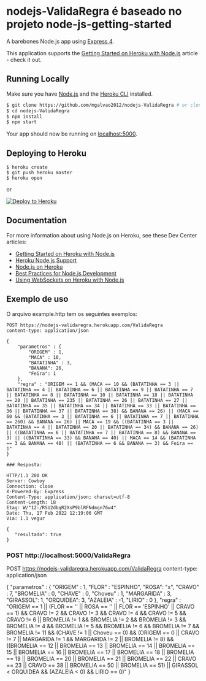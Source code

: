

# nodejs-ValidaRegra é baseado no projeto node-js-getting-started

A barebones Node.js app using [Express 4](http://expressjs.com/).

This application supports the [Getting Started on Heroku with Node.js](https://devcenter.heroku.com/articles/getting-started-with-nodejs) article - check it out.

## Running Locally

Make sure you have [Node.js](http://nodejs.org/) and the [Heroku CLI](https://cli.heroku.com/) installed.

```sh
$ git clone https://github.com/mgalvao2012/nodejs-ValidaRegra # or clone your own fork
$ cd nodejs-ValidaRegra
$ npm install
$ npm start
```

Your app should now be running on [localhost:5000](http://localhost:5000/).

## Deploying to Heroku

```
$ heroku create
$ git push heroku master
$ heroku open
```
or

[![Deploy to Heroku](https://www.herokucdn.com/deploy/button.png)](https://heroku.com/deploy)

## Documentation

For more information about using Node.js on Heroku, see these Dev Center articles:

- [Getting Started on Heroku with Node.js](https://devcenter.heroku.com/articles/getting-started-with-nodejs)
- [Heroku Node.js Support](https://devcenter.heroku.com/articles/nodejs-support)
- [Node.js on Heroku](https://devcenter.heroku.com/categories/nodejs)
- [Best Practices for Node.js Development](https://devcenter.heroku.com/articles/node-best-practices)
- [Using WebSockets on Heroku with Node.js](https://devcenter.heroku.com/articles/node-websockets)

## Exemplo de uso

O arquivo example.http tem os seguintes exemplos:
```
POST https://nodejs-validaregra.herokuapp.com/ValidaRegra
content-type: application/json

{
    "parametros" : {
        "ORIGEM" : 1,
        "MACA" : 10,
        "BATATINHA" : 3,
        "BANANA": 26,
        "Feira": 1
    },
    "regra" : "ORIGEM == 1 && (MACA == 10 && (BATATINHA == 3 || BATATINHA == 4 || BATATINHA == 6 || BATATINHA == 9 || BATATINHA == 7 || BATATINHA == 8 || BATATINHA == 10 || BATATINHA == 18 || BATATINHA == 20 || BATATINHA == 235 || BATATINHA == 26 || BATATINHA == 27 || BATATINHA == 35 || BATATINHA == 34 || BATATINHA == 33 || BATATINHA == 36 || BATATINHA == 37 || BATATINHA == 38) && BANANA == 26) || (MACA == 60 && (BATATINHA == 3 || BATATINHA == 6 || BATATINHA == 7 || BATATINHA == 260) && BANANA == 26) || MACA == 19 && ((BATATINHA == 3 || BATATINHA == 4 || BATATINHA == 20 || BATATINHA == 34) && BANANA == 26) || ((BATATINHA == 6 || BATATINHA == 7 || BATATINHA == 8) && BANANA == 3) || ((BATATINHA == 33) && BANANA == 40) || MACA == 14 && (BATATINHA == 3 && BANANA == 40) || (BATATINHA == 6 && BANANA == 3) && Feira == 1"
}

### Resposta:

HTTP/1.1 200 OK
Server: Cowboy
Connection: close
X-Powered-By: Express
Content-Type: application/json; charset=utf-8
Content-Length: 18
Etag: W/"12-/RSU2dbqR2XsP9blRFNdmgn76w4"
Date: Thu, 17 Feb 2022 12:19:06 GMT
Via: 1.1 vegur

{
   "resultado": true
}
```

###

### POST http://localhost:5000/ValidaRegra
POST https://nodejs-validaregra.herokuapp.com/ValidaRegra
content-type: application/json

{
    "parametros" : {
        "ORIGEM" : 1,
        "FLOR" : "ESPINHO",
        "ROSA": "x",
        "CRAVO" : 7,
        "BROMELIA" : 0,
        "CHAVE" : 0,
        "Choveu" : 1,
        "MARGARIDA" : 3,
        "GIRASSOL": 1,
        "ORQUIDEA": 3,
        "AZALEIA" : -1,
        "LIRIO" : 0 
    },
    "regra" : "ORIGEM == 1 || (FLOR == '' || ROSA == '' || FLOR == 'ESPINHO' || CRAVO == 1) && CRAVO != 2 && CRAVO != 3 && CRAVO != 4 && CRAVO != 5 && CRAVO != 6 || BROMELIA != 1 && BROMELIA != 2 && BROMELIA != 3 && BROMELIA != 4 && BROMELIA != 5 && BROMELIA != 6 && BROMELIA != 7 && BROMELIA != 11 && (CHAVE != 1 || Choveu == 0) && (ORIGEM == 0 || CRAVO != 7 || MARGARIDA != 1 && MARGARIDA != 2 || BROMELIA != 8) && ((BROMELIA == 12 || BROMELIA == 13 || BROMELIA == 14 || BROMELIA == 15 || BROMELIA == 16 || BROMELIA == 17 || BROMELIA == 18 || BROMELIA == 19 || BROMELIA == 20 || BROMELIA == 21 || BROMELIA == 22 || CRAVO == 23 || CRAVO == 38 || BROMELIA == 50 || BROMELIA == 51) || GIRASSOL < ORQUIDEA && (AZALEIA < 0) && LIRIO == 0)"
}


